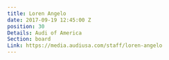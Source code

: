 ```yaml
---
title: Loren Angelo
date: 2017-09-19 12:45:00 Z
position: 30
Details: Audi of America
Section: board
Link: https://media.audiusa.com/staff/loren-angelo
---
```


